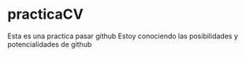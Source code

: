 # practicaCV
Esta es una practica pasar github
Estoy conociendo las posibilidades y potencialidades de github
